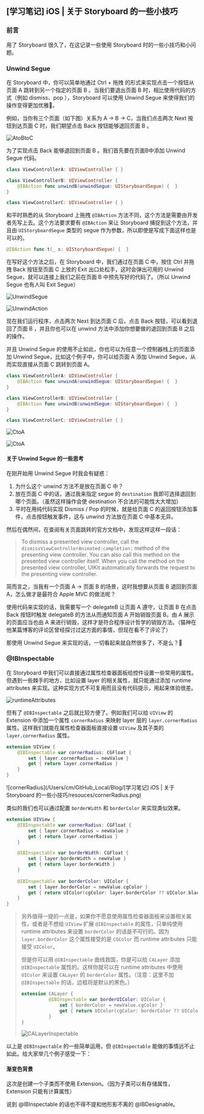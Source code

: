 ## [学习笔记] iOS | 关于 Storyboard 的一些小技巧

### 前言

用了 Storyboard 很久了，在这记录一些使用 Storyboard 时的一些小技巧和小问题。

### Unwind Segue

在 Storyboard 中，你可以简单地通过 Ctrl + 拖拽 的形式来实现点击一个按钮从页面 A 跳转到另一个指定的页面 B 。当我们要退出页面 B 时，相比使用代码的方式（例如 dismiss、pop ），Storyboard 可以使用 Unwind Segue 来使得我们的操作变得更加优雅🍷。

例如，当你有三个页面（如下图）关系为 A -> B -> C，当我们点击两次 Next 按钮到达页面 C 时，我们期望点击 Back 按钮能够退回页面 B 。

![AtoBtoC](resouces/AtoBtoC.png)

为了实现点击 Back 能够退回到页面 B 。我们首先要在页面B中添加 Unwind Segue 代码。

```swift
class ViewControllerA: UIViewController { }

class ViewControllerB: UIViewController {
    @IBAction func unwindB(unwindSegue: UIStoryboardSegue) {  }
}

class ViewControllerC: UIViewController { }
```

和平时熟悉的从 Storyboard 上拖拽 `@IBAction` 方法不同，这个方法是需要由开发者先写上去。这个方法要求要有 `@IBAction` 来让 Storyboard 捕捉到这个方法，并且由 `UIStoryboardSegue` 类型的 segue 作为参数，所以即使是写成下面这样也是可以的。

```swift
@IBAction func t(_ s: UIStoryboardSegue) {  }
```

在写好这个方法之后，在 Storyboard 中，我们通过在页面 C 中，按住 Ctrl 并拖拽 Back 按钮至页面 C 上放的 Exit 出口处松手，这时会弹出可用的 Unwind Segue，就可以连接上我们之前在页面 B 中预先写好的代码了。（所以 Unwind Segue 也有人叫 Exit Segue）

![UnwindSegue](resouces/UnwindSegue.png)

![UnwindAction](resouces/UnwindAction.png)

现在我们运行程序，点击两次 Next 到达页面 C 后，点击 Back 按钮，可以看到退回了页面 B ，并且你也可以在 unwind 方法中添加你想要做的退回到页面 B 之后的操作。

并且 Unwind Segue 的使用不止如此，你也可以为任意一个控制器栈上的页面添加 Unwind Segue，比如这个例子中，你可以给页面 A 添加 Unwind Segue，从而实现直接从页面 C 跳转到页面 A。

```swift
class ViewControllerA: UIViewController {
    @IBAction func unwindA(unwindSegue: UIStoryboardSegue) {  }
}

class ViewControllerB: UIViewController {  
    @IBAction func unwindB(unwindSegue: UIStoryboardSegue) {  }
}

class ViewControllerC: UIViewController { }
```

![CtoA](resouces/CtoA.png)

![CtoA](resouces/Cto.gif)

#### 关于 Unwind Segue 的一些思考

在刚开始用 Unwind Segue 时我会有疑惑：

1. 为什么这个 unwind 方法不是放在页面 C 中？
2. 放在页面 C 中的话，通过我来指定 segue 的 `destination` 我即可选择退回到哪个页面。（虽然这样操作会使 destination 不合法的可能性大大增加）
3. 平时在用纯代码实现 Dismiss / Pop 的时候，就是给页面 C 的返回按钮添加事件，点击按钮触发事件，这与 unwind 方法放在页面 C 中基本无异。

然后在偶然间，在查阅有关页面跳转的官方文档中，发现这样这样一段话：

> To dismiss a presented view controller, call the `dismissViewControllerAnimated:completion:` method of the presenting view controller. You can also call this method on the presented view controller itself. When you call the method on the presented view controller, UIKit automatically forwards the request to the presenting view controller.

简而言之，当我有一个页面 A -> 页面 B 的场景，这时我想要从页面 B 退回到页面 A，怎么做才是最符合 Apple MVC 的做法呢？

使用代码来实现的话，我需要写一个 delegateB 让页面 A 遵守，让页面 B 在点击 Back 按钮时触发 delegateB 的方法从而通知页面 A 开始销毁页面 B。由 A 展示的页面应当也由 A 来进行销毁，这样才是符合程序设计哲学的销毁方法。（猫神在他某篇博客的评论区曾经探讨过这方面的事情，但现在看不了评论了）

那使用 Unwind Segue 来实现的话，一切看起来就自然很多了，不是么？🍉

### @IBInspectable

在 Storyboard 中我们可以直接通过属性检查器面板给控件设置一些常用的属性。但遇到一些棘手的地方，比如设置 layer 的相关属性，就只能通过添加 runtime attributes 来实现。这种实现方式不可复用而且没有代码提示，用起来体验很差。

![runtimeAttributes](resouces/runtimeAttributes.png) 

但有了  `@IBInspectable` 之后就比较方便了。例如我们可以给 `UIView` 的 Extension 中添加一个属性 `cornerRadius` 来映射 layer 层的 `layer.cornerRadius` 属性。这样我们就能在属性检查器面板直接设置 `UIView` 及其子类的 `layer.cornerRadius` 属性。

```swift
extension UIView {
    @IBInspectable var cornerRadius: CGFloat {
        set { layer.cornerRadius = newValue }
        get { return layer.cornerRadius }
    }
}
```

![cornerRadius](/Users/cm/GitHub_Local/Blog/[学习笔记] iOS | 关于 Storyboard 的一些小技巧/resouces/cornerRadius.png)

类似的我们也可以通过配置 `borderWidth` 和 `borderColor` 来实现类似效果。

```swift
extension UIView {
    @IBInspectable var cornerRadius: CGFloat {
        set { layer.cornerRadius = newValue }
        get { return layer.cornerRadius }
    }

    @IBInspectable var borderWidth: CGFloat {
        set { layer.borderWidth = newValue }
        get { return layer.borderWidth }
    }
    
    @IBInspectable var borderColor: UIColor {
        set { layer.borderColor = newValue.cgColor }
        get { return UIColor(cgColor: layer.borderColor ?? UIColor.black.cgColor) }
    }
}
```

> 另外值得一提的一点是，如果你不愿意使用属性检查器面板来设置相关属性，或者是不想给 `UIView` 扩展 `@IBInspectable` 的属性，只单纯使用 runtime attributes 来设置 `borderColor` 的话是不可行的。因为 `layer.borderColor` 这个属性接受的是 `CGColor` 而 runtime attributes 只能接受 `UIColor`。
>
> 但是你可以用 `@IBInspectable` 曲线救国，你是可以给 `CALayer` 添加 `@IBInspectable` 属性的。这样你就可以在 runtime attributes 中使用 `UIColor` 来设置 `CALayer` 的  `borderColor` 属性。（注意：这里不加 `@IBInspectable` 的话，边框将是默认的黑色。）
>
> ```swift
> extension CALayer {
>    		@IBInspectable var borderUIColor: UIColor {
>      			set { borderColor = newValue.cgColor }
>      			get { return UIColor(cgColor: borderColor ?? UIColor.black.cgColor) }
>    		}
> }
> ```
>
> ![CALayerInspectable](resouces/CALayerInspectable.png)

以上是 `@IBInspectable` 的一些简单运用，但 `@IBInspectable` 能做的事情远不止如此。给大家举几个例子感受一下：

#### 渐变色背景

这次是创建一个子类而不使用 Extension。（因为子类可以有存储属性， Extension 只能有计算属性）







说到 @IBInspectable 的话也不得不提和他形影不离的 @IBDesignable。



